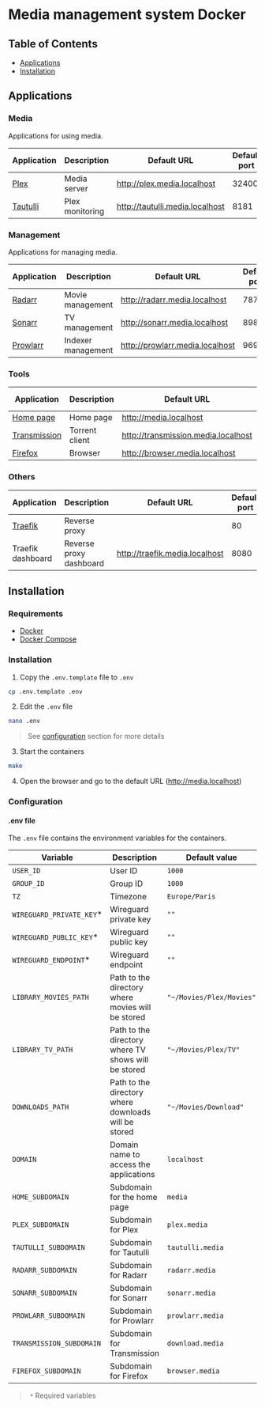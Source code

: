 # Media management system Docker

## Table of Contents

- [Applications](#applications)
- [Installation](#installation)

## Applications

### Media

Applications for using media.

| Application | Description | Default URL | Default port |
| ----------- | ----------- | ----------- | ------------ |
| [Plex](https://www.plex.tv/) | Media server | http://plex.media.localhost | 32400 |
| [Tautulli](https://tautulli.com/) | Plex monitoring | http://tautulli.media.localhost | 8181 |

### Management

Applications for managing media.

| Application | Description | Default URL | Default port |
| ----------- | ----------- | ----------- | ------------ |
| [Radarr](https://radarr.video/) | Movie management | http://radarr.media.localhost | 7878 |
| [Sonarr](https://sonarr.tv/) | TV management | http://sonarr.media.localhost | 8989 |
| [Prowlarr](https://prowlarr.com/) | Indexer management | http://prowlarr.media.localhost | 9696 |

### Tools

| Application | Description | Default URL | Default port |
| ----------- | ----------- | ----------- | ------------ |
| [Home page](https://gethomepage.dev/v0.8.3/) | Home page | http://media.localhost | 6900 |
| [Transmission](https://transmissionbt.com/) | Torrent client | http://transmission.media.localhost | 9091 |
| [Firefox](https://docs.linuxserver.io/images/docker-firefox/) | Browser | http://browser.media.localhost | 5800 |

### Others

| Application | Description | Default URL | Default port |
| ----------- | ----------- | ----------- | ------------ |
| [Traefik](https://traefik.io/traefik/) | Reverse proxy |  | 80 |
| Traefik dashboard | Reverse proxy dashboard | http://traefik.media.localhost | 8080 |

## Installation

### Requirements

- [Docker](https://docs.docker.com/get-docker/)
- [Docker Compose](https://docs.docker.com/compose/install/)

### Installation

1. Copy the `.env.template` file to `.env`

```bash
cp .env.template .env
```

2. Edit the `.env` file

```bash
nano .env
```

> See [configuration](#configuration) section for more details

3. Start the containers

```bash
make
```

4. Open the browser and go to the default URL (http://media.localhost)

### Configuration

#### .env file

The `.env` file contains the environment variables for the containers.

| Variable | Description | Default value |
| -------- | ----------- | ------------- |
| `USER_ID` | User ID | `1000` |
| `GROUP_ID` | Group ID | `1000` |
| `TZ` | Timezone | `Europe/Paris` |
| `WIREGUARD_PRIVATE_KEY`* | Wireguard private key | `""` |
| `WIREGUARD_PUBLIC_KEY`* | Wireguard public key | `""` |
| `WIREGUARD_ENDPOINT`* | Wireguard endpoint | `""` |
| `LIBRARY_MOVIES_PATH` | Path to the directory where movies will be stored | `"~/Movies/Plex/Movies"` |
| `LIBRARY_TV_PATH` | Path to the directory where TV shows will be stored | `"~/Movies/Plex/TV"` |
| `DOWNLOADS_PATH` | Path to the directory where downloads will be stored | `"~/Movies/Download"` |
| `DOMAIN` | Domain name to access the applications | `localhost` |
| `HOME_SUBDOMAIN` | Subdomain for the home page | `media` |
| `PLEX_SUBDOMAIN` | Subdomain for Plex | `plex.media` |
| `TAUTULLI_SUBDOMAIN` | Subdomain for Tautulli | `tautulli.media` |
| `RADARR_SUBDOMAIN` | Subdomain for Radarr | `radarr.media` |
| `SONARR_SUBDOMAIN` | Subdomain for Sonarr | `sonarr.media` |
| `PROWLARR_SUBDOMAIN` | Subdomain for Prowlarr | `prowlarr.media` |
| `TRANSMISSION_SUBDOMAIN` | Subdomain for Transmission | `download.media` |
| `FIREFOX_SUBDOMAIN` | Subdomain for Firefox | `browser.media` |

> `*` Required variables